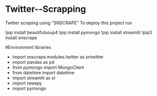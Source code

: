 # Twitter--Scrapping
Twitter scraping using "SNSCRAPE"
To deploy this project run

!pip install beautifulsoup4
!pip install pymongo
!pip install streamlit
!pip3 install snscrape 

#Environment libraries

* import snscrape.modules.twitter as sntwitter
* import pandas as pd
* from pymongo import MongoClient
* from datetime import datetime
* import streamlit as st
* import tweepy
* import pymongo
